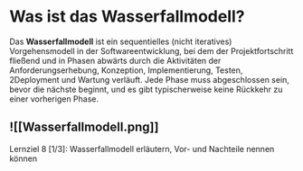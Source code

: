 # Was ist das Wasserfallmodell?

Das **Wasserfallmodell** ist ein sequentielles (nicht iteratives) Vorgehensmodell in der Softwareentwicklung, bei dem der Projektfortschritt fließend und in Phasen abwärts durch die Aktivitäten der Anforderungserhebung, Konzeption, Implementierung, Testen, 2Deployment und Wartung verläuft. Jede Phase muss abgeschlossen sein, bevor die nächste beginnt, und es gibt typischerweise keine Rückkehr zu einer vorherigen Phase.

![[Wasserfallmodell.png]]
---

Lernziel 8 \[1/3\]: Wasserfallmodell erläutern, Vor- und Nachteile nennen können

